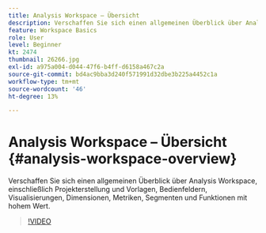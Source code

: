 ```yaml
---
title: Analysis Workspace – Übersicht
description: Verschaffen Sie sich einen allgemeinen Überblick über Analysis Workspace, einschließlich Projekterstellung und Vorlagen, Bedienfeldern, Visualisierungen, Dimensionen, Metriken, Segmenten und Funktionen mit hohem Wert.
feature: Workspace Basics
role: User
level: Beginner
kt: 2474
thumbnail: 26266.jpg
exl-id: a975a004-d044-47f6-b4ff-d6158a467c2a
source-git-commit: bd4ac9bba3d240f571991d32dbe3b225a4452c1a
workflow-type: tm+mt
source-wordcount: '46'
ht-degree: 13%

---
```


# Analysis Workspace – Übersicht {#analysis-workspace-overview}

Verschaffen Sie sich einen allgemeinen Überblick über Analysis Workspace, einschließlich Projekterstellung und Vorlagen, Bedienfeldern, Visualisierungen, Dimensionen, Metriken, Segmenten und Funktionen mit hohem Wert.

>[!VIDEO](https://video.tv.adobe.com/v/26266/?quality=12)
